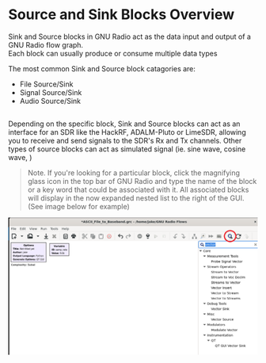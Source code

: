 # Source and Sink Blocks Overview
Sink and Source blocks in GNU Radio act as the data input and output of a GNU Radio flow graph.<br>
Each block can usually produce or consume multiple data types

The most common Sink and Source block catagories are:<br>
* File Source/Sink
* Signal Source/Sink
* Audio Source/Sink

## 
Depending on the specific block, Sink and Source blocks can act as an interface for an SDR like the HackRF, ADALM-Pluto or LimeSDR, allowing you to receive and send signals to the SDR's Rx and Tx channels. 
Other types of source blocks can act as simulated signal (ie. sine wave, cosine wave, )

>Note. If you're looking for a particular block, click the magnifying glass icon in the top bar of GNU Radio and type the name of the block or a key word that could be associated with it. All associated blocks will display in the now expanded nested list to the right of the GUI. (See image below for example)<br>
<img src="../img/GUI-Tips/Block_search.png">